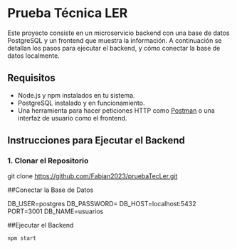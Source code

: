 # Prueba Técnica LER

Este proyecto consiste en un microservicio backend con una base de datos PostgreSQL y un frontend que muestra la información. A continuación se detallan los pasos para ejecutar  el backend, y cómo conectar la base de datos localmente.


## Requisitos

- Node.js y npm instalados en tu sistema.
- PostgreSQL instalado y en funcionamiento.
- Una herramienta para hacer peticiones HTTP como [Postman](https://www.postman.com/) o una interfaz de usuario como el frontend.
  
## Instrucciones para Ejecutar el Backend

### 1. Clonar el Repositorio
git clone https://github.com/Fabian2023/pruebaTecLer.git

##Conectar la Base de Datos

DB_USER=postgres
DB_PASSWORD=
DB_HOST=localhost:5432
PORT=3001
DB_NAME=usuarios

##Ejecutar el Backend
```bash
npm start




